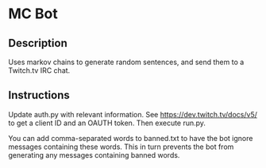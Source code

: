 # MC Bot

## Description

Uses markov chains to generate random sentences, and send them to a Twitch.tv IRC chat. 

## Instructions

Update auth.py with relevant information. See https://dev.twitch.tv/docs/v5/ to get a client ID and an OAUTH token. Then execute run.py.

You can add comma-separated words to banned.txt to have the bot ignore messages containing these words. This in turn prevents the bot from generating any messages containing banned words.

